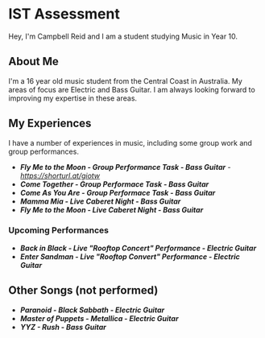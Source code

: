 # IST Assessment

Hey, I'm Campbell Reid and I am a student studying Music in Year 10.

## About Me

I'm a 16 year old music student from the Central Coast in Australia. My areas of focus are Electric and Bass Guitar. I am always looking forward to improving my expertise in these areas.

## My Experiences

I have a number of experiences in music, including some group work and group performances.

 - ***Fly Me to the Moon - Group Performance Task - Bass Guitar*** - *https://shorturl.at/giotw*
 - ***Come Together - Group Performace Task - Bass Guitar***
 - ***Come As You Are - Group Performace Task - Bass Guitar***
 - ***Mamma Mia - Live Caberet Night - Bass Guitar***
 - ***Fly Me to the Moon - Live Caberet Night - Bass Guitar***

### Upcoming Performances

 - ***Back in Black - Live "Rooftop Concert" Performance - Electric Guitar***
 - ***Enter Sandman - Live "Rooftop Convert" Performance - Electric Guitar***

## Other Songs (not performed)

 - ***Paranoid - Black Sabbath - Electric Guitar***
 - ***Master of Puppets - Metallica - Electric Guitar***
 - ***YYZ - Rush - Bass Guitar***

